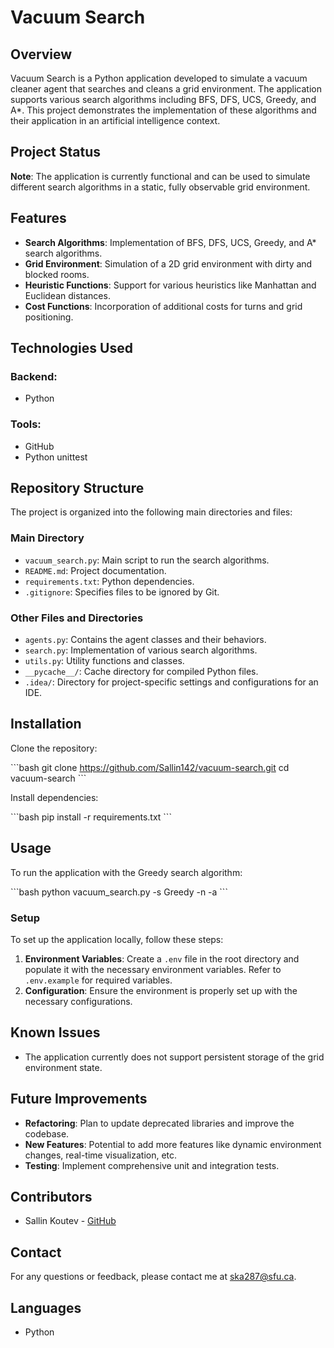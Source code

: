 
# Vacuum Search

## Overview
Vacuum Search is a Python application developed to simulate a vacuum cleaner agent that searches and cleans a grid environment. The application supports various search algorithms including BFS, DFS, UCS, Greedy, and A*. This project demonstrates the implementation of these algorithms and their application in an artificial intelligence context.

## Project Status
**Note**: The application is currently functional and can be used to simulate different search algorithms in a static, fully observable grid environment.

## Features
- **Search Algorithms**: Implementation of BFS, DFS, UCS, Greedy, and A* search algorithms.
- **Grid Environment**: Simulation of a 2D grid environment with dirty and blocked rooms.
- **Heuristic Functions**: Support for various heuristics like Manhattan and Euclidean distances.
- **Cost Functions**: Incorporation of additional costs for turns and grid positioning.

## Technologies Used
### Backend:
- Python

### Tools:
- GitHub
- Python unittest

## Repository Structure
The project is organized into the following main directories and files:

### Main Directory
- `vacuum_search.py`: Main script to run the search algorithms.
- `README.md`: Project documentation.
- `requirements.txt`: Python dependencies.
- `.gitignore`: Specifies files to be ignored by Git.

### Other Files and Directories
- `agents.py`: Contains the agent classes and their behaviors.
- `search.py`: Implementation of various search algorithms.
- `utils.py`: Utility functions and classes.
- `__pycache__/`: Cache directory for compiled Python files.
- `.idea/`: Directory for project-specific settings and configurations for an IDE.

## Installation
Clone the repository:

\`\`\`bash
git clone https://github.com/Sallin142/vacuum-search.git
cd vacuum-search
\`\`\`

Install dependencies:

\`\`\`bash
pip install -r requirements.txt
\`\`\`

## Usage
To run the application with the Greedy search algorithm:

\`\`\`bash
python vacuum_search.py -s Greedy -n -a
\`\`\`

### Setup
To set up the application locally, follow these steps:

1. **Environment Variables**: Create a `.env` file in the root directory and populate it with the necessary environment variables. Refer to `.env.example` for required variables.
2. **Configuration**: Ensure the environment is properly set up with the necessary configurations.

## Known Issues
- The application currently does not support persistent storage of the grid environment state.

## Future Improvements
- **Refactoring**: Plan to update deprecated libraries and improve the codebase.
- **New Features**: Potential to add more features like dynamic environment changes, real-time visualization, etc.
- **Testing**: Implement comprehensive unit and integration tests.

## Contributors
- Sallin Koutev - [GitHub](https://github.com/Sallin142)

## Contact
For any questions or feedback, please contact me at ska287@sfu.ca.


## Languages
- Python

